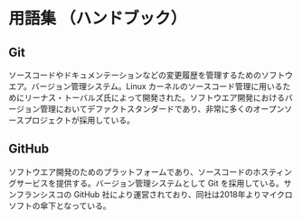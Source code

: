 # 用語集 （ハンドブック）

## Git

ソースコードやドキュメンテーションなどの変更履歴を管理するためのソフトウエア。バージョン管理システム。Linux カーネルのソースコード管理に用いるためにリーナス・トーバルズ氏によって開発された。ソフトウエア開発におけるバージョン管理においてデファクトスタンダードであり、非常に多くのオープンソースプロジェクトが採用している。

## GitHub

ソフトウエア開発のためのプラットフォームであり、ソースコードのホスティングサービスを提供する。バージョン管理システムとして Git を採用している。サンフランシスコの GitHub 社により運営されており、同社は2018年よりマイクロソフトの傘下となっている。
